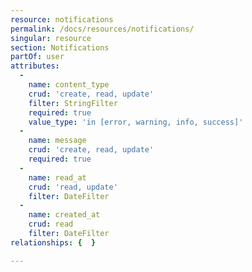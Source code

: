 ```yaml
---
resource: notifications
permalink: /docs/resources/notifications/
singular: resource
section: Notifications
partOf: user
attributes:
  -
    name: content_type
    crud: 'create, read, update'
    filter: StringFilter
    required: true
    value_type: 'in [error, warning, info, success]'
  -
    name: message
    crud: 'create, read, update'
    required: true
  -
    name: read_at
    crud: 'read, update'
    filter: DateFilter
  -
    name: created_at
    crud: read
    filter: DateFilter
relationships: {  }

---
```

